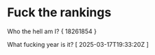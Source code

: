 # Fuck the rankings

Who the hell am I?
{ 18261854 }

What fucking year is it?
[ 2025-03-17T19:33:20Z ]
